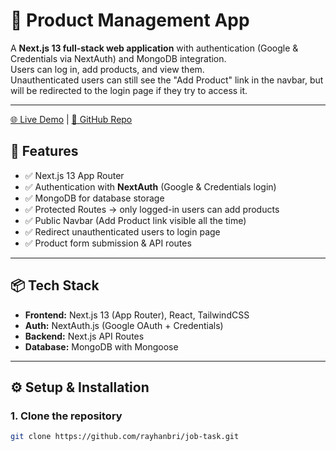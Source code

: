 # 🛒 Product Management App

A **Next.js 13 full-stack web application** with authentication (Google & Credentials via NextAuth) and MongoDB integration.  
Users can log in, add products, and view them.  
Unauthenticated users can still see the "Add Product" link in the navbar, but will be redirected to the login page if they try to access it.

---

[🌐 Live Demo](https://electro-pi.vercel.app) |
 [📂 GitHub Repo](https://github.com/rayhanbri/job-task)

## 🚀 Features
- ✅ Next.js 13 App Router
- ✅ Authentication with **NextAuth** (Google & Credentials login)
- ✅ MongoDB for database storage
- ✅ Protected Routes → only logged-in users can add products
- ✅ Public Navbar (Add Product link visible all the time)
- ✅ Redirect unauthenticated users to login page
- ✅ Product form submission & API routes

---

## 📦 Tech Stack
- **Frontend:** Next.js 13 (App Router), React, TailwindCSS
- **Auth:** NextAuth.js (Google OAuth + Credentials)
- **Backend:** Next.js API Routes
- **Database:** MongoDB with Mongoose

---

## ⚙️ Setup & Installation

### 1. Clone the repository
```bash
git clone https://github.com/rayhanbri/job-task.git

